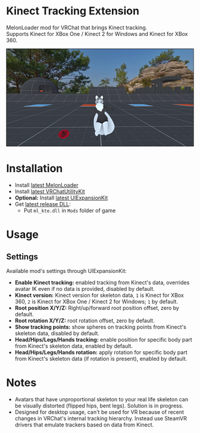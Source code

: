 # Kinect Tracking Extension
MelonLoader mod for VRChat that brings Kinect tracking.  
Supports Kinect for XBox One / Kinect 2 for Windows and Kinect for XBox 360.

[![](.github/img_01.png)](https://youtu.be/hiqPSsD8Y0I)

# Installation
* Install [latest MelonLoader](https://github.com/LavaGang/MelonLoader)
* Install [latest VRChatUtilityKit](https://github.com/SleepyVRC/Mods)
* **Optional:** Install [latest UIExpansionKit](https://github.com/knah/VRCMods)
* Get [latest release DLL](../../../releases/latest):
  * Put `ml_kte.dll` in `Mods` folder of game

# Usage
## Settings 
Available mod's settings through UIExpansionKit:
* **Enable Kinect tracking:** enabled tracking from Kinect's data, overrides avatar IK even if no data is provided, disabled by default.
* **Kinect version:** Kinect version for skeleton data, `1` is Kinect for XBox 360, `2` is Kinect for XBox One / Kinect 2 for Windows; `1` by default.
* **Root position X/Y/Z:** Right/up/forward root position offset, zero by default.
* **Root rotation X/Y/Z:** root rotation offset, zero by default.
* **Show tracking points:** show spheres on tracking points from Kinect's skeleton data, disabled by default.
* **Head/Hips/Legs/Hands tracking:** enable position for specific body part from Kinect's skeleton data, enabled by default.
* **Head/Hips/Legs/Hands rotation:** apply rotation for specific body part from Kinect's skeleton data (if rotation is present), enabled by default.

# Notes
* Avatars that have unproportional skeleton to your real life skeleton can be visually distorted (flipped hips, bent legs). Solution is in progress. 
* Designed for desktop usage, can't be used for VR because of recent changes in VRChat's internal tracking hierarchy. Instead use SteamVR drivers that emulate trackers based on data from Kinect.
